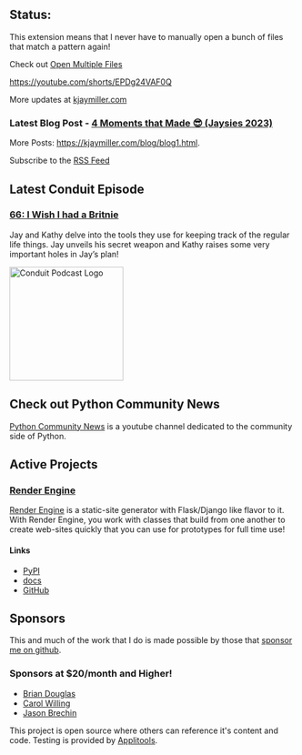 ## Status:
<p>This extension means that I never have to manually open a bunch of files that match a pattern again!</p>

<p>Check out <a href="">Open Multiple Files</a></p>

<p><a href="https://youtube.com/shorts/EPDg24VAF0Q">https://youtube.com/shorts/EPDg24VAF0Q</a></p>

More updates at [kjaymiller.com](https://kjaymiller.com/microblog/microblog)

### Latest Blog Post - [4 Moments that Made 😎 (Jaysies 2023)](https://kjaymiller.com/blog/jaysies-2023.html)

More Posts: <https://kjaymiller.com/blog/blog1.html>.

Subscribe to the [RSS Feed](https://kjaymiller.com/allposts.rss)


## Latest Conduit Episode
### [66: I Wish I had a Britnie](http://relay.fm/conduit/66)
Jay and Kathy delve into the tools they use for keeping track of the regular life things. Jay unveils his secret weapon and Kathy raises some very important holes in Jay’s plan!

<img src="https://kjaymiller.s3-us-west-2.amazonaws.com/images/conduit_artwork.png" height="200" width="200" alt="Conduit Podcast Logo"/>

## Check out Python Community News
[Python Community News](https://youtube.com/@pycommunitynews) is a youtube channel dedicated to the community side of Python.

## Active Projects

### [Render Engine]
[Render Engine] is a static-site generator with Flask/Django like flavor to it.
With Render Engine, you work with classes that build from one another to create
web-sites quickly that you can use for prototypes for full time use!

#### Links
- [PyPI](https://pypi.org/project/render-engine)
- [docs](https://render-engine.readthedocs.io)
- [GitHub](https://github.com/kjaymiller/render_engine)

## Sponsors
This and much of the work that I do is made possible by those that [sponsor me
on github](https://github.com/sponsors/kjaymiller).

### Sponsors at $20/month and Higher!
- [Brian Douglas](https://github.com/bdougie)
- [Carol Willing](https://github.com/willingc)
- [Jason Brechin](https://github.com/brechin)


This project is open source where others can reference it's content and code. Testing is provided by [Applitools](https://www.applitools.com/).


[Render Engine]: https://render-engine.readthedocs.io
